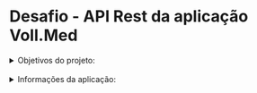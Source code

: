 <h1>Desafio - API Rest da aplicação Voll.Med</h1>

<details>
  <summary>Objetivos do projeto:</summary>
  <br>
  <p>Criar a primeira API utilizando os verbos POST, PUT, GET e DELETE;</p>
  <p>Entender o funcionamento da estrutura de um projeto Java utilizando o Spring Boot 3</p>
  <p>Compreender o funcionamento das dependências de um projeto Spring Boot com o Maven</p>
  <p></p>
</details>
<br>

<details>
  <summary>Informações da aplicação:</summary>
<br>
<details>
<summary>Como faço para acessar as tabelas?</summary>
<br>
<p>O projeto utiliza o h2Database para permitir o acesso as tabelas da aplicação. Isso facilita na rodagem da aplicação, visto que, não será necessário instalar o MySQL ou qualquer outro software para começar a utilizar a aplicação, basta fazer o "run" na classe principal e pronto, o projeto estará funcionando! :)</p>
<p>O h2Database nos concede um servidor local, que é "startado" junto da aplicação. Ao acessá-lo, você conseguira fazer as requisições MySQL diretamente nas tabelas, para isso, basta acessar o link abaixo <b>quando o projeto estiver rodando</b>.</p>
    http://localhost:8080/h2-console/login.do?jsessionid=29a0991dcaef3008cedcc1c67b539f87
</details>
<br>

<details>
<summary>Fazendo requisições:</summary>
<br>
<p>Para realizar testes na aplicação, incluindo as funcionalidades de adicionar, editar, listar e excluir dados, <b>recomenda-se o uso de ferramentas como Postman ou Insomnia para enviar as requisições</b>. No entanto, sinta-se à vontade para utilizar qualquer outra ferramenta de sua preferência!</p>

<details>
<summary>Mapa de verbos:</summary>
<br>
  
![v1-mapa-de-verbos.png](src/main/resources/static/images/v1-mapa-de-verbos.png)
</details>
<br>

<details>
<summary>Cadastrando um médico:</summary>
<br>
<p>Para cadastrar um médico, leve como base o seguinte exemplo de JSON, <b>lembrando que no campo "especialidade", somente esses valores em letras maiúsculas serão aceitos: "ORTOPEDIA, GINECOLOGIA, ODONTOLOGIA e GERAL"</b>: </p>

    POST -> http://localhost:8080/medicos

    {
        "nome": "Fulano de Tal",
        "email": "example@example.com",
        "crm": "123456",
        "especialidade": "ORTOPEDIA",
        "endereco": {
            "cep": "01310-913",
            "numero": "0",
            "complemento": "KM 125"
        }
    }

<p>Foi implementado no projeto a <b>API ViaCEP</b>, que faz o preenchimento automático dos dados de endereço, somente através da digitação do CEP. <b>Pode-se acrescentar também, o número e complemento do endereço de forma opcional</b>, para serem adicionados ao cadastro. Saiba mais sobre a API acessando o site:</p>
    
    https://viacep.com.br/
</details>
<br>

<details>
<summary>Listando todos os médicos cadastrados:</summary>
<br>
<p>Se quisermos <b>listar todos os médicos cadastrados</b> na nossa aplicação, basta utilizarmos o seguinte comando:</p>
    
    GET -> http://localhost:8080/medicos
    
<p>Dessa forma, virá uma lista com todos os médicos que cadastramos.</p>

</details>
<br>
<details>
<summary>Listando por ID:</summary>
<br>
<p>Podemos ter um array com todos os médicos cadastrados, mas, e se quisermos capturar as informações de um em específico? Sem problemas! Para isso, use o seguinte comando:</p>

    GET -> http://localhost:8080/medicos/NUMERO_ID

<p>Com isso, basta substituir o <b>NUMERO_ID</b> pelo número de identificação do médico que deseja verificar, por exemplo, o 1 para capturar os dados do médico de ID = 1.</p>

</details>
<br>

<details>
<summary>Atualizando dados de um cadastro já realizado:</summary>
<br>
<p>É possível realizarmos a atualização de alguns campos dos dados de cadastro da nossa aplicação. Para isso, basta utilizarmos o seguinte comando:</p>

    PATCH -> http://localhost:8080/medicos/2

    {
        "email": "email@teste.br"
    }

<p>Nesse exemplo, estamos solicitando que seja feita a mudança do e-mail, mas, poderíamos passar qualquer outro campo na nossa requisição, até mesmo, vários campos de uma única vez para serem modificados, lembrando que, caso seja uma mudança de endereço, basta passar somente o CEP, número e complemento, que o restante será automáticamente completado pela API!</p>

</details>
<br>

<details>
<summary>Excluindo cadastros:</summary>
<br>
<p>Caso queiramos eliminar um cadastro de nossos registros é bem simples, basta utilizar o seguinte comando abaixo, mas, vale lembrar que <b>uma vez excluído, não é possível voltar com o cadastro novamente</b>, a menos que seja recadastrado novamente, mas, o número do ID acabará mudando.</p>

    DELETE -> http://localhost:8080/medicos/NUMERO_ID
</details>
<br>

<details>
<summary>Testando a API ViaCEP:</summary>
  <br>
<p>Caso encontre algum problema no retorno dos dados de endereço, teste o CEP direto no método de testes da API e consulte o retorno, utilizando o seguinte comando:</p>

    GET -> http://localhost:8080/viacep/NUMERO_DO_CEP
</details>

</details>

</details>

